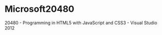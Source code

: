 Microsoft20480
==============

20480 - Programming in HTML5 with JavaScript and CSS3 - Visual Studio 2012
